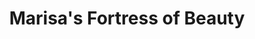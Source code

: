 ---
title: "Marisa's Fortress of Beauty"
url: /syracuse/marisas-fortress-of-beauty/
shop: hairdresser
---